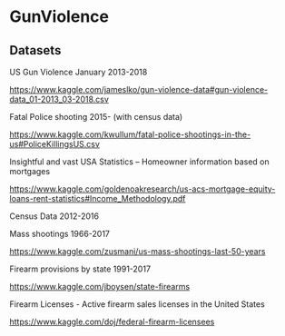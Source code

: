 # GunViolence

## Datasets

US Gun Violence January 2013-2018 

https://www.kaggle.com/jameslko/gun-violence-data#gun-violence-data_01-2013_03-2018.csv

Fatal Police shooting 2015- (with census data)

https://www.kaggle.com/kwullum/fatal-police-shootings-in-the-us#PoliceKillingsUS.csv

Insightful and vast USA Statistics – Homeowner information based on mortgages

https://www.kaggle.com/goldenoakresearch/us-acs-mortgage-equity-loans-rent-statistics#Income_Methodology.pdf

Census Data 2012-2016

Mass shootings 1966-2017

https://www.kaggle.com/zusmani/us-mass-shootings-last-50-years

Firearm provisions by state 1991-2017

https://www.kaggle.com/jboysen/state-firearms

Firearm Licenses - Active firearm sales licenses in the United States

https://www.kaggle.com/doj/federal-firearm-licensees
